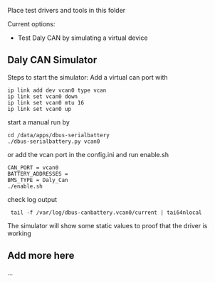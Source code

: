 Place test drivers and tools in this folder

Current options:
* Test Daly CAN by simulating a virtual device

## Daly CAN Simulator

Steps to start the simulator:
Add a virtual can port with
```
ip link add dev vcan0 type vcan
ip link set vcan0 down
ip link set vcan0 mtu 16
ip link set vcan0 up
```
start a manual run by 
```
cd /data/apps/dbus-serialbattery
./dbus-serialbattery.py vcan0
```
or add the vcan port in the config.ini and run enable.sh
```
CAN_PORT = vcan0
BATTERY_ADDRESSES =
BMS_TYPE = Daly_Can
./enable.sh
```
check log output
```
 tail -f /var/log/dbus-canbattery.vcan0/current | tai64nlocal
 ```
The simulator will show some static values to proof that the driver is working

## Add more here
...


